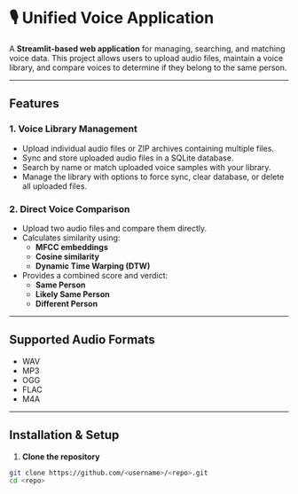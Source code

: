 # 🎙️ Unified Voice Application

A **Streamlit-based web application** for managing, searching, and matching voice data. This project allows users to upload audio files, maintain a voice library, and compare voices to determine if they belong to the same person.

---

## **Features**

### 1. Voice Library Management
- Upload individual audio files or ZIP archives containing multiple files.
- Sync and store uploaded audio files in a SQLite database.
- Search by name or match uploaded voice samples with your library.
- Manage the library with options to force sync, clear database, or delete all uploaded files.

### 2. Direct Voice Comparison
- Upload two audio files and compare them directly.
- Calculates similarity using:
  - **MFCC embeddings**
  - **Cosine similarity**
  - **Dynamic Time Warping (DTW)**
- Provides a combined score and verdict:
  - **Same Person**
  - **Likely Same Person**
  - **Different Person**

---

## **Supported Audio Formats**
- WAV
- MP3
- OGG
- FLAC
- M4A

---

## **Installation & Setup**

1. **Clone the repository**
```bash
git clone https://github.com/<username>/<repo>.git
cd <repo>
